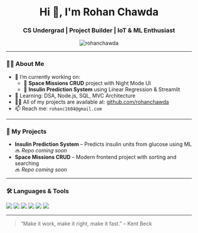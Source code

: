 <h1 align="center">Hi 👋, I'm Rohan Chawda</h1>
<h3 align="center">CS Undergrad | Project Builder | IoT & ML Enthusiast</h3>

<p align="center">
  <img src="https://komarev.com/ghpvc/?username=rohanchawda&label=Profile%20views&color=0e75b6&style=flat" alt="rohanchawda" />
</p>

---

### 🧑‍💻 About Me

- 🔭 I’m currently working on:
  - 🚀 **Space Missions CRUD** project with Night Mode UI
  - 🤖 **Insulin Prediction System** using Linear Regression & Streamlit
- 🌱 Learning: DSA, Node.js, SQL, MVC Architecture
- 👨‍💻 All of my projects are available at: [github.com/rohanchawda](https://github.com/rc-dev16)
- 📫 Reach me: `rohanc1604@gmail.com`

---

### 💼 My Projects

- **Insulin Prediction System** – Predicts insulin units from glucose using ML  
  🔜 *Repo coming soon*
- **Space Missions CRUD** – Modern frontend project with sorting and searching  
  🔜 *Repo coming soon*

---

### 🛠️ Languages & Tools

<p align="left">
  <img src="https://img.shields.io/badge/JavaScript-F7DF1E?style=for-the-badge&logo=javascript&logoColor=000" />
  <img src="https://img.shields.io/badge/Node.js-339933?style=for-the-badge&logo=nodedotjs&logoColor=white" />
  <img src="https://img.shields.io/badge/MySQL-00758F?style=for-the-badge&logo=mysql&logoColor=white" />
  <img src="https://img.shields.io/badge/HTML5-E34F26?style=for-the-badge&logo=html5&logoColor=white" />
  <img src="https://img.shields.io/badge/CSS3-1572B6?style=for-the-badge&logo=css3&logoColor=white" />
  <img src="https://img.shields.io/badge/Arduino-00979D?style=for-the-badge&logo=arduino&logoColor=white" />
</p>

---

> “Make it work, make it right, make it fast.” – Kent Beck
